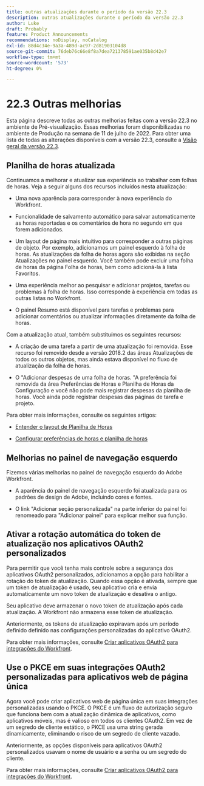 ```yaml
---
title: outras atualizações durante o período da versão 22.3
description: outras atualizações durante o período da versão 22.3
author: Luke
draft: Probably
feature: Product Announcements
recommendations: noDisplay, noCatalog
exl-id: 88d4c34e-9a3a-489d-ac97-2d81903104d8
source-git-commit: 76deb76c66e8f8a7dea721378591ae035b8d42e7
workflow-type: tm+mt
source-wordcount: '573'
ht-degree: 0%

---
```


# 22.3 Outras melhorias

Esta página descreve todas as outras melhorias feitas com a versão 22.3 no ambiente de Pré-visualização. Essas melhorias foram disponibilizadas no ambiente de Produção na semana de 11 de julho de 2022. Para obter uma lista de todas as alterações disponíveis com a versão 22.3, consulte a [Visão geral da versão 22.3](../../../product-announcements/product-releases/22.3-release-activity/22-3-release-overview.md).

## Planilha de horas atualizada

Continuamos a melhorar e atualizar sua experiência ao trabalhar com folhas de horas. Veja a seguir alguns dos recursos incluídos nesta atualização:

* Uma nova aparência para corresponder à nova experiência do Workfront.

* Funcionalidade de salvamento automático para salvar automaticamente as horas reportadas e os comentários de hora no segundo em que forem adicionados.

* Um layout de página mais intuitivo para corresponder a outras páginas de objeto. Por exemplo, adicionamos um painel esquerdo à folha de horas. As atualizações da folha de horas agora são exibidas na seção Atualizações no painel esquerdo. Você também pode excluir uma folha de horas da página Folha de horas, bem como adicioná-la à lista Favoritos.

* Uma experiência melhor ao pesquisar e adicionar projetos, tarefas ou problemas à folha de horas. Isso corresponde à experiência em todas as outras listas no Workfront.

* O painel Resumo está disponível para tarefas e problemas para adicionar comentários ou atualizar informações diretamente da folha de horas.


Com a atualização atual, também substituímos os seguintes recursos:

* A criação de uma tarefa a partir de uma atualização foi removida. Esse recurso foi removido desde a versão 2018.2 das áreas Atualizações de todos os outros objetos, mas ainda estava disponível no fluxo de atualização da folha de horas.

* O &quot;Adicionar despesas de uma folha de horas. &quot;A preferência foi removida da área Preferências de Horas e Planilha de Horas da Configuração e você não pode mais registrar despesas da planilha de horas. Você ainda pode registrar despesas das páginas de tarefa e projeto.


Para obter mais informações, consulte os seguintes artigos:

* [Entender o layout de Planilha de Horas](/help/quicksilver/timesheets/timesheets/timesheet-layout.md)

* [Configurar preferências de horas e planilha de horas](/help/quicksilver/administration-and-setup/set-up-workfront/configure-timesheets-schedules/timesheet-and-hour-preferences.md)


## Melhorias no painel de navegação esquerdo

Fizemos várias melhorias no painel de navegação esquerdo do Adobe Workfront.

* A aparência do painel de navegação esquerdo foi atualizada para os padrões de design de Adobe, incluindo cores e fontes.

* O link &quot;Adicionar seção personalizada&quot; na parte inferior do painel foi renomeado para &quot;Adicionar painel&quot; para explicar melhor sua função.

## Ativar a rotação automática do token de atualização nos aplicativos OAuth2 personalizados

Para permitir que você tenha mais controle sobre a segurança dos aplicativos OAuth2 personalizados, adicionamos a opção para habilitar a rotação do token de atualização. Quando essa opção é ativada, sempre que um token de atualização é usado, seu aplicativo cria e envia automaticamente um novo token de atualização e desativa o antigo.

Seu aplicativo deve armazenar o novo token de atualização após cada atualização. A Workfront não armazena esse token de atualização.

Anteriormente, os tokens de atualização expiravam após um período definido definido nas configurações personalizadas do aplicativo OAuth2.

Para obter mais informações, consulte [Criar aplicativos OAuth2 para integrações do Workfront](/help/quicksilver/administration-and-setup/configure-integrations/create-oauth-application.md).

## Use o PKCE em suas integrações OAuth2 personalizadas para aplicativos web de página única

Agora você pode criar aplicativos web de página única em suas integrações personalizadas usando o PKCE. O PKCE é um fluxo de autorização seguro que funciona bem com a atualização dinâmica de aplicativos, como aplicativos móveis, mas é valioso em todos os clientes OAuth2. Em vez de um segredo de cliente estático, o PKCE usa uma string gerada dinamicamente, eliminando o risco de um segredo de cliente vazado.

Anteriormente, as opções disponíveis para aplicativos OAuth2 personalizados usavam o nome de usuário e a senha ou um segredo do cliente.

Para obter mais informações, consulte [Criar aplicativos OAuth2 para integrações do Workfront](/help/quicksilver/administration-and-setup/configure-integrations/create-oauth-application.md).
